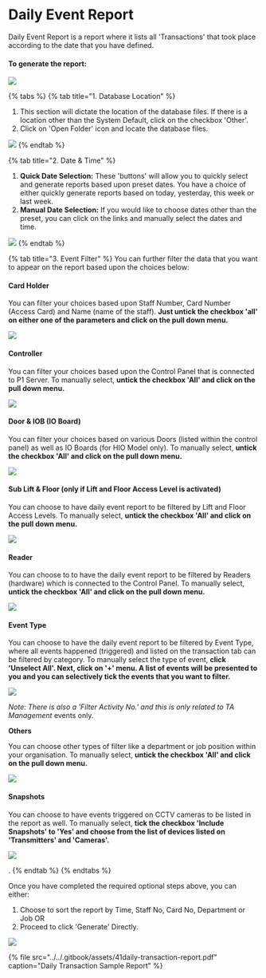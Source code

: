 # Daily Event Report

Daily Event Report is a report where it lists all 'Transactions' that took place according to the date that you have defined.

#### To generate the report:

![](../../.gitbook/assets/untitled1%20%2810%29.png)

{% tabs %}
{% tab title="1. Database Location" %}
1. This section will dictate the location of the database files. If there is a location other than the System Default, click on the checkbox 'Other'.
2. Click on 'Open Folder' icon and locate the database files. 

![](../../.gitbook/assets/untitled2%20%2817%29.png)
{% endtab %}

{% tab title="2. Date & Time" %}
1. **Quick Date Selection:** These 'buttons' will allow you to quickly select and generate reports based upon preset dates. You have a choice of either quickly generate reports based on today, yesterday, this week or last week. 
2. **Manual Date Selection:** If you would like to choose dates other than the preset, you can click on the links and manually select the dates and time. 

![](../../.gitbook/assets/untitled3%20%2813%29.png)
{% endtab %}

{% tab title="3. Event Filter" %}
You can further filter the data that you want to appear on the report based upon the choices below:

#### Card Holder

You can filter your choices based upon Staff Number, Card Number \(Access Card\) and Name \(name of the staff\). **Just untick the checkbox 'all' on either one of the parameters and click on the pull down menu.** 

![](../../.gitbook/assets/untitled4%20%287%29.png)

#### Controller

You can filter your choices based upon the Control Panel that is connected to P1 Server. To manually select, **untick the checkbox 'All' and click on the pull down menu.**

![](../../.gitbook/assets/untitled5%20%2820%29.png)

#### Door & IOB \(IO Board\)

You can filter your choices based on various Doors \(listed within the control panel\) as well as IO Boards \(for HIO Model only\). To manually select, **untick the checkbox 'All' and click on the pull down menu.**

![](../../.gitbook/assets/untitled6%20%2820%29.png)

#### Sub Lift & Floor \(only if Lift and Floor Access Level is activated\)

You can choose to have daily event report to be filtered by Lift and Floor Access Levels. To manually select, **untick the checkbox 'All' and click on the pull down menu.**

![](../../.gitbook/assets/untitled7%20%2814%29.png)

#### Reader

You can choose to to have the daily event report to be filtered by Readers \(hardware\) which is connected to the Control Panel.  To manually select, **untick the checkbox 'All' and click on the pull down menu.**

![](../../.gitbook/assets/untitled8%20%2821%29.png)

#### Event Type

You can choose to have the daily event report to be filtered by Event Type, where all events happened \(triggered\) and listed on the transaction tab can be filtered by category. To manually select the type of event, **click 'Unselect All'. Next, click on '+' menu. A list of events will be presented to you and you can selectively tick the events that you want to filter.**

![](../../.gitbook/assets/untitled9%20%2810%29.png)

_Note: There is also a 'Filter Activity No.' and this is only related to TA Management_ events only. 

**Others**

You can choose other types of filter like a department or job position within your organisation. To manually select, **untick the checkbox 'All' and click on the pull down menu.**

![](../../.gitbook/assets/untitled10%20%288%29.png)

#### Snapshots

You can choose to have events triggered on CCTV cameras to be listed in the report as well. To manually select, **tick the checkbox 'Include Snapshots' to 'Yes' and choose from the list of devices listed on 'Transmitters' and 'Cameras'.**

![](../../.gitbook/assets/untitled11%20%283%29.png)

. 
{% endtab %}
{% endtabs %}

Once you have completed the required optional steps above, you can either:

1. Choose to sort the report by Time, Staff No, Card No, Department or Job OR
2. Proceed to click 'Generate' Directly. 

![](../../.gitbook/assets/untitled12%20%283%29.png)

{% file src="../../.gitbook/assets/41daily-transaction-report.pdf" caption="Daily Transaction Sample Report" %}

